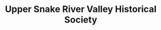 ---
layout: repo
title: "Upper Snake River Valley Historical Society"
id: 2239
permalink: repos/2239/
---